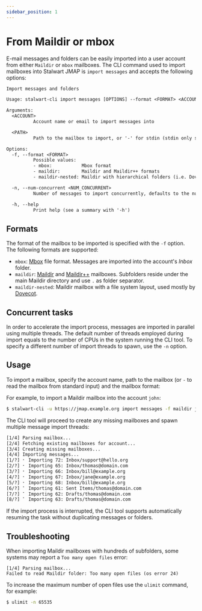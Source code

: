 ```yaml
---
sidebar_position: 1
---
```


# From Maildir or mbox

E-mail messages and folders can be easily imported into a user account from either ``Maildir`` or ``mbox``
mailboxes. The CLI command used to import mailboxes into Stalwart JMAP is ``import messages`` and accepts the following
options:

```txt
Import messages and folders

Usage: stalwart-cli import messages [OPTIONS] --format <FORMAT> <ACCOUNT> <PATH>

Arguments:
  <ACCOUNT>
          Account name or email to import messages into

  <PATH>
          Path to the mailbox to import, or '-' for stdin (stdin only supported for mbox)

Options:
  -f, --format <FORMAT>
          Possible values:
          - mbox:           Mbox format
          - maildir:        Maildir and Maildir++ formats
          - maildir-nested: Maildir with hierarchical folders (i.e. Dovecot)

  -n, --num-concurrent <NUM_CONCURRENT>
          Number of messages to import concurrently, defaults to the number of CPUs

  -h, --help
          Print help (see a summary with '-h')
```

## Formats

The format of the mailbox to be imported is specified with the ``-f`` option. The following formats
are supported:

- ``mbox``: [Mbox](http://qmail.org/man/man5/mbox.html) file format. Messages are imported into the account's *Inbox* folder.
- ``maildir``: [Maildir](https://cr.yp.to/proto/maildir.html) and [Maildir++](https://www.courier-mta.org/imap/README.maildirquota.html) mailboxes. Subfolders reside under the main Maildir directory and use ``.`` as folder separator.
- ``maildir-nested``: Maildir mailbox with a file system layout, used mostly by [Dovecot](https://doc.dovecot.org/admin_manual/mailbox_formats/maildir/#directory-structure).

## Concurrent tasks

In order to accelerate the import process, messages are imported in parallel using multiple threads.
The default number of threads employed during import equals to the number of CPUs in the system running the CLI tool.
To specify a different number of import threads to spawn, use the ``-n`` option.

## Usage

To import a mailbox, specify the account name, path to the mailbox (or ``-`` to read the mailbox from standard input) and the mailbox format:

For example, to import a Maildir mailbox into the account ``john``:

```bash
$ stalwart-cli -u https://jmap.example.org import messages -f maildir john /home/john/Maildir
```

The CLI tool will proceed to create any missing mailboxes and spawn multiple message import threads:

```txt
[1/4] Parsing mailbox...
[2/4] Fetching existing mailboxes for account...
[3/4] Creating missing mailboxes...
[4/4] Importing messages...
[1/?] ⠂ Importing 72: Inbox/support@hello.org
[2/?] ⠂ Importing 65: Inbox/thomas@domain.com
[3/?] ⠂ Importing 66: Inbox/bill@example.org
[4/?] ⠂ Importing 67: Inbox/jane@example.org
[5/?] ⠂ Importing 68: Inbox/bill@example.org
[6/?] ⠁ Importing 61: Sent Items/thomas@domain.com
[7/?] ⠁ Importing 62: Drafts/thomas@domain.com
[8/?] ⠁ Importing 63: Drafts/thomas@domain.com         
```

If the import process is interrupted, the CLI tool supports automatically resuming the task without
duplicating messages or folders.

## Troubleshooting

When importing Maildir mailboxes with hundreds of subfolders, some systems may report a ``Too many open files`` error:

```
[1/4] Parsing mailbox...
Failed to read Maildir folder: Too many open files (os error 24)
```

To increase the maximum number of open files use the ``ulimit`` command, for example:

```bash
$ ulimit -n 65535
```

